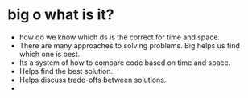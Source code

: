 # big o what is it?
- how do we know which ds is the correct for time and space.
- There are many approaches to solving problems. Big helps us find which one is best.
- Its a system of how to compare code based on time and space.
- Helps find the best solution.
- Helps discuss trade-offs between solutions.
- 